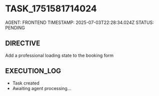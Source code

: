 # TASK_1751581714024
AGENT: FRONTEND
TIMESTAMP: 2025-07-03T22:28:34.024Z
STATUS: PENDING

## DIRECTIVE
Add a professional loading state to the booking form

## EXECUTION_LOG
- Task created
- Awaiting agent processing...
